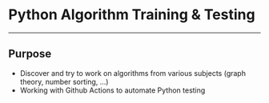 # Python Algorithm Training & Testing
---
## Purpose

* Discover and try to work on algorithms from various subjects (graph theory, number sorting, ...)
* Working with Github Actions to automate Python testing